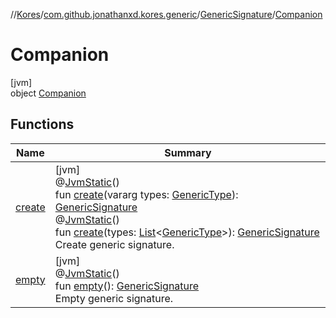 //[Kores](../../../../index.md)/[com.github.jonathanxd.kores.generic](../../index.md)/[GenericSignature](../index.md)/[Companion](index.md)

# Companion

[jvm]\
object [Companion](index.md)

## Functions

| Name | Summary |
|---|---|
| [create](create.md) | [jvm]<br>@[JvmStatic](https://kotlinlang.org/api/latest/jvm/stdlib/kotlin.jvm/-jvm-static/index.html)()<br>fun [create](create.md)(vararg types: [GenericType](../../../com.github.jonathanxd.kores.type/-generic-type/index.md)): [GenericSignature](../index.md)<br>@[JvmStatic](https://kotlinlang.org/api/latest/jvm/stdlib/kotlin.jvm/-jvm-static/index.html)()<br>fun [create](create.md)(types: [List](https://kotlinlang.org/api/latest/jvm/stdlib/kotlin.collections/-list/index.html)<[GenericType](../../../com.github.jonathanxd.kores.type/-generic-type/index.md)>): [GenericSignature](../index.md)<br>Create generic signature. |
| [empty](empty.md) | [jvm]<br>@[JvmStatic](https://kotlinlang.org/api/latest/jvm/stdlib/kotlin.jvm/-jvm-static/index.html)()<br>fun [empty](empty.md)(): [GenericSignature](../index.md)<br>Empty generic signature. |

